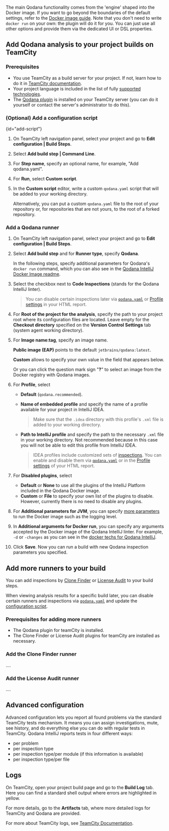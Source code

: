 [//]: # (title: TeamCity Plugin Configuration)

The main Qodana functionality comes from the 'engine' shaped into the Docker image. If you want to go beyond the boundaries of the default settings, refer to the [Docker image guide](https://www.jetbrains.com/help/qodana/qodana-intellij-docker-readme.html). Note that you don't need to write `docker run` on your own: the plugin will do it for you. You can just use all other options and provide them via the dedicated UI or DSL properties.

## Add Qodana analysis to your project builds on TeamCity

### Prerequisites

- You use TeamCity as a build server for your project. If not, learn how to do it in [TeamCity documentation](https://www.jetbrains.com/help/teamcity/teamcity-documentation.html).
- Your project language is included in the list of fully [supported technologies](https://www.jetbrains.com/help/qodana/supported-technologies.html).
- The [Qodana plugin](https://plugins.jetbrains.com/plugin/15498-qodana) is installed on your TeamCity server (you can do it yourself or contact the server's administrator to do this).


### (Optional) Add a configuration script
{id="add-script"}

1. On TeamCity left navigation panel, select your project and go to **Edit configuration | Build Steps**.

2. Select **Add build step | Command Line**.

3. For **Step name**, specify an optional name, for example, "Add qodana.yaml".

4. For **Run**, select **Custom script**.

5. In the  **Custom script** editor, write a custom `qodana.yaml` script that will be added to your working directory. 
   
   Alternatively, you can put a custom `qodana.yaml` file to the root of your repository or, for repositories that are not yours, to the root of a forked repository.


### Add a Qodana runner

1. On TeamCity left navigation panel, select your project and go to **Edit configuration | Build Steps**.

2. Select **Add build step** and for **Runner type**, specify **Qodana**.

   In the following steps, specify additional parameters for Qodana's `docker run` command, which you can also see in the [Qodana IntelliJ Docker Image readme](qodana-intellij-docker-readme.md).

3. Select the checkbox next to **Code Inspections** (stands for the Qodana IntelliJ linter).

   >You can disable certain inspections later via [`qodana.yaml`](qodana-yaml.md#exclude-inspection) or [Profile settings](ui-overview.md#Adjust+your+inspection+profile) in your HTML report.

4. For **Root of the project for the analysis**, specify the path to your project root where its configuration files are located. Leave empty for the **Checkout directory** specified on the **Version Control Settings** tab (system agent working directory).

[//]: # "Checkout directory - correct?"

5. For **Image name:tag**, specify an image name. 
   
   **Public image (EAP)** points to the default `jetbrains/qodana:latest`. 
   
   **Custom** allows to specify your own value in the field that appears below.
   
   Or you can click the question mark sign "**?**" to select an image from the Docker registry with Qodana images.

6. For **Profile**, select 
   - **Default** (`qodana.recommended`). 
   - **Name of embedded profile** and specify the name of a profile available for your project in IntelliJ IDEA.
     
     >Make sure that the `.idea` directory with this profile's `.xml` file is added to your working directory.
     
   - **Path to IntelliJ profile** and specify the path to the necessary `.xml` file in your working directory. Not recommended because in this case you will not be able to edit this profile from IntelliJ IDEA.
    
      >IDEA profiles include customized sets of [inspections](https://www.jetbrains.com/help/idea/code-inspection.html). You can enable and disable them via [`qodana.yaml`](qodana-yaml.md#exclude-inspection) or in the [Profile settings](ui-overview.md#Adjust+your+inspection+profile) of your HTML report.
     

7. For **Disabled plugins**, select
   - **Default** or **None** to use all the plugins of the IntelliJ Platform included in the Qodana Docker image.
   - **Custom** or **File** to specify your own list of the plugins to disable. However, currently there is no need to disable any plugins.
     
8. For **Additional parameters for JVM**, you can specify [more parameters](qodana-intellij-docker-techs.md#qodana-execution-tuneup) to run the Docker image such as the logging level.

[//]: # "link correct? maybe better to join steps ## 8 and 9?"

9. In **Additional arguments for Docker run**, you can specify any arguments accepted by the Docker image of the Qodana IntelliJ linter. For example, `-d` or `-changes` as you can see in the [docker techs for Qodana IntelliJ](qodana-intellij-docker-techs.md#Configuration).

10. Click **Save**. Now you can run a build with new Qodana inspection parameters you specified.


## Add more runners to your build
You can add inspections by [Clone Finder](about-clone-finder.md) or [License Audit](about-license-audit.md) to your build steps.

When viewing analysis results for a specific build later, you can disable certain runners and inspections via [`qodana.yaml`](qodana-yaml.md) and update the [configuration script](#add-script).

[//]: # "correct?"


### Prerequisites for adding more runners

- The Qodana plugin for teamCity is installed.
- The Clone Finder or License Audit plugins for teamCity are installed as necessary.

### Add the Clone Finder runner

....

### Add the License Audit runner 

....

## Advanced configuration

[//]: # "delete? supplement?"

Advanced configuration lets you report all found problems via the standard TeamCity tests mechanism. It means
you can assign investigations, mute, see history, and do everything else you can do with regular tests in TeamCity. Qodana IntelliJ reports tests in four different ways:

- per problem
- per inspection type
- per inspection type/per module (if this information is available)
- per inspection type/per file

## Logs

On TeamCity, open your project build page and go to the **Build Log** tab. Here you can find a standard shell output where errors are highlighted in yellow.

For more details, go to the **Artifacts** tab, where more detailed logs for TeamCity and Qodana are provided.

For more about TeamCity logs, see [TeamCity Documentation](https://www.jetbrains.com/help/teamcity/teamcity-documentation.html).

